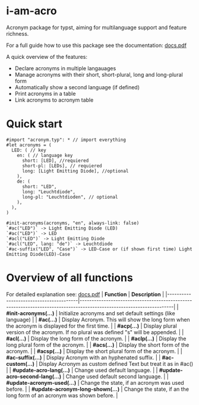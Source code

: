 # i-am-acro
Acronym package for typst, aiming for multilanguage support and feature richness.

For a full guide how to use this package see the documentation: [docs.pdf](https://github.com/etwasmitbaum/i-am-acro/blob/main/docs.pdf)

A quick overview of the features:
- Declare acronyms in multiple langauages
- Manage acronyms with their short, short-plural, long and long-plural form
- Automatically show a second language (if defined)
- Print acronyms in a table
- Link acronyms to acronym table

# Quick start
```typ
#import "acronym.typ": * // import everything
#let acronyms = (
  LED: ( // key
    en: ( // language key
      short: [LED], //requiered
      short-pl: [LEDs], // requiered
      long: [Light Emitting Diode], //optional
    ),
    de: (
      short: "LED",
      long: "Leuchtdiode",
      long-pl: "Leuchtdioden", // optional
    ),
  ),
)

#init-acronyms(acronyms, "en", always-link: false)
`#ac("LED")` -> Light Emitting Diode (LED)
`#ac("LED")` -> LED
`#acl("LED")` -> Light Emitting Diode
`#acl("LED", lang: "de")` -> Leuchtdiode
`#ac-suffix("LED", "Case")` -> LED-Case or (if shown first time) Light Emitting Diode(LED)-Case
```

# Overview of all functions
For detailed explanation see: [docs.pdf](https://github.com/etwasmitbaum/i-am-acro/blob/main/docs.pdf)
| **Function**                           | **Description**                                                                                                     |
|----------------------------------------|---------------------------------------------------------------------------------------------------------------------|
| **#init-acronyms(...)**                | Initialize acronyms and set default settings (like language) |
| **#ac(...)**                           | Display Acronym. This will show the long form when the acronym is displayed for the first time. |
| **#acp(...)**                          | Display plural version of the acronym. If no plural was defined "s" will be appended. |
| **#acl(...)**                          | Display the long form of the acronym. |
| **#aclp(...)**                         | Display the long plural form of the acronym. |
| **#acs(...)**                          | Display the short form of the acronym. |
| **#acsp(...)**                         | Display the short plural form of the acronym. |
| **#ac-suffix(...)**                    | Display Acronym with an hyphenated suffix. |
| **#ac-custom(...)**                    | Display Acronym as custom defined Text but treat it as in #ac() |
| **#update-acro-lang(...)**             | Change used default language. |
| **#update-acro-second-lang(...)**      | Change used default second language. |
| **#update-acronym-used(...)**          | Change the state, if an acronym was used before. |
| **#update-acronym-long-shown(...)**    | Change the state, if an the long form of an acronym was shown before. |
